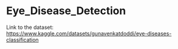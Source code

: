 # Eye_Disease_Detection

Link to the dataset: https://www.kaggle.com/datasets/gunavenkatdoddi/eye-diseases-classification 
